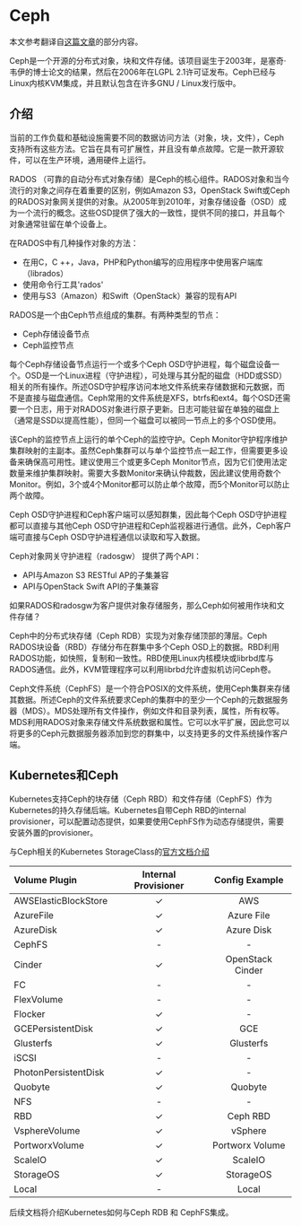 # Ceph

本文参考翻译自[这篇文章](https://www.stratoscale.com/blog/storage/introduction-to-ceph/)的部分内容。

Ceph是一个开源的分布式对象，块和文件存储。该项目诞生于2003年，是塞奇·韦伊的博士论文的结果，然后在2006年在LGPL 2.1许可证发布。Ceph已经与Linux内核KVM集成，并且默认包含在许多GNU / Linux发行版中。

## 介绍

当前的工作负载和基础设施需要不同的数据访问方法（对象，块，文件），Ceph支持所有这些方法。它旨在具有可扩展性，并且没有单点故障。它是一款开源软件，可以在生产环境，通用硬件上运行。

RADOS （可靠的自动分布式对象存储）是Ceph的核心组件。RADOS对象和当今流行的对象之间存在着重要的区别，例如Amazon S3，OpenStack Swift或Ceph的RADOS对象网关提供的对象。从2005年到2010年，对象存储设备（OSD）成为一个流行的概念。这些OSD提供了强大的一致性，提供不同的接口，并且每个对象通常驻留在单个设备上。

在RADOS中有几种操作对象的方法：

* 在用C，C ++，Java，PHP和Python编写的应用程序中使用客户端库（librados）
* 使用命令行工具'rados'
* 使用与S3（Amazon）和Swift（OpenStack）兼容的现有API

RADOS是一个由Ceph节点组成的集群。有两种类型的节点：

* Ceph存储设备节点
* Ceph监控节点

每个Ceph存储设备节点运行一个或多个Ceph OSD守护进程，每个磁盘设备一个。OSD是一个Linux进程（守护进程），可处理与其分配的磁盘（HDD或SSD）相关的所有操作。所述OSD守护程序访问本地文件系统来存储数据和元数据，而不是直接与磁盘通信。Ceph常用的文件系统是XFS，btrfs和ext4。每个OSD还需要一个日志，用于对RADOS对象进行原子更新。日志可能驻留在单独的磁盘上（通常是SSD以提高性能），但同一个磁盘可以被同一节点上的多个OSD使用。

该Ceph的监控节点上运行的单个Ceph的监控守护。Ceph Monitor守护程序维护集群映射的主副本。虽然Ceph集群可以与单个监控节点一起工作，但需要更多设备来确保高可用性。建议使用三个或更多Ceph Monitor节点，因为它们使用法定数量来维护集群映射。需要大多数Monitor来确认仲裁数，因此建议使用奇数个Monitor。例如，3个或4个Monitor都可以防止单个故障，而5个Monitor可以防止两个故障。

Ceph OSD守护进程和Ceph客户端可以感知群集，因此每个Ceph OSD守护进程都可以直接与其他Ceph OSD守护进程和Ceph监视器进行通信。此外，Ceph客户端可直接与Ceph OSD守护进程通信以读取和写入数据。

Ceph对象网关守护进程（radosgw） 提供了两个API：

* API与Amazon S3 RESTful AP的子集兼容
* API与OpenStack Swift API的子集兼容

如果RADOS和radosgw为客户提供对象存储服务，那么Ceph如何被用作块和文件存储？

Ceph中的分布式块存储（Ceph RDB）实现为对象存储顶部的薄层。Ceph RADOS块设备（RBD）存储分布在群集中多个Ceph OSD上的数据。RBD利用RADOS功能，如快照，复制和一致性。RBD使用Linux内核模块或librbd库与RADOS通信。此外，KVM管理程序可以利用librbd允许虚拟机访问Ceph卷。

Ceph文件系统（CephFS）是一个符合POSIX的文件系统，使用Ceph集群来存储其数据。所述Ceph的文件系统要求Ceph的集群中的至少一个Ceph的元数据服务器（MDS）。MDS处理所有文件操作，例如文件和目录列表，属性，所有权等。MDS利用RADOS对象来存储文件系统数据和属性。它可以水平扩展，因此您可以将更多的Ceph元数据服务器添加到您的群集中，以支持更多的文件系统操作客户端。

## Kubernetes和Ceph

Kubernetes支持Ceph的块存储（Ceph RBD）和文件存储（CephFS）作为Kubernetes的持久存储后端。Kubernetes自带Ceph RBD的internal provisioner，可以配置动态提供，如果要使用CephFS作为动态存储提供，需要安装外置的provisioner。

与Ceph相关的Kubernetes StorageClass的[官方文档介绍](https://kubernetes.io/docs/concepts/storage/storage-classes/)

| Volume Plugin | Internal Provisioner | Config Example |
| :--- | :---: | :---: |
| AWSElasticBlockStore | ✓ | AWS |
| AzureFile | ✓ | Azure File |
| AzureDisk | ✓ | Azure Disk |
| CephFS | - | - |
| Cinder | ✓ | OpenStack Cinder |
| FC | - | - |
| FlexVolume | - | - |
| Flocker | ✓ | - |
| GCEPersistentDisk | ✓ | GCE |
| Glusterfs | ✓ | Glusterfs |
| iSCSI | - | - |
| PhotonPersistentDisk | ✓ | - |
| Quobyte | ✓ | Quobyte |
| NFS | - | - |
| RBD | ✓ | Ceph RBD |
| VsphereVolume | ✓ | vSphere |
| PortworxVolume | ✓ | Portworx Volume |
| ScaleIO | ✓ | ScaleIO |
| StorageOS | ✓ | StorageOS |
| Local | - | Local |

后续文档将介绍Kubernetes如何与Ceph RDB 和 CephFS集成。

